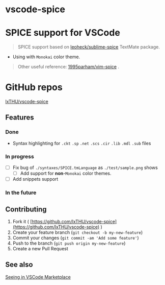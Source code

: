 # vscode-spice
# SPICE support for VSCode
> SPICE support based on [leoheck/sublime-spice](https://github.com/leoheck/sublime-spice) TextMate package.
* Using with `Monokai` color theme.
> Other useful reference: [1995parham/vim-spice](https://github.com/1995parham/vim-spice) .

# GitHub repos
[lxTHU/vscode-spice](https://github.com/lxTHU/vscode-spice)

## Features
### Done
- Syntax highlighting for `.ckt` `.sp` `.net` `.scs` `.cir` `.lib` `.mdl` `.sub` files

### In progress
- [ ] Fix bug of `./syntaxes/SPICE.tmLanguage` as `./test/sample.png` shows
    - [ ] Add support for **non**-`Monokai` color themes.
- [ ] Add snippets support

### In the future

## Contributing
1. Fork it ( [https://github.com/lxTHU/vscode-spice](https://github.com/lxTHU/vscode-spice) )
2. Create your feature branch (`git checkout -b my-new-feature`)
3. Commit your changes (`git commit -am 'Add some feature'`)
4. Push to the branch (`git push origin my-new-feature`)
5. Create a new Pull Request

## See also
[Seeing in VSCode Marketplace](https://marketplace.visualstudio.com/items?itemName=xuanli.spice)
